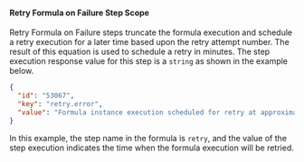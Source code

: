 #### Retry Formula on Failure Step Scope

Retry Formula on Failure steps truncate the formula execution and schedule a retry execution for a later time based upon the retry attempt number. The result of this equation is used to schedule a retry in minutes. The step execution response value for this step is a `string` as shown in the example below.

```json
{
  "id": "53067",
  "key": "retry.error",
  "value": "Formula instance execution scheduled for retry at approximately 2016-12-05T08:52:37-07:00"
}
```
In this example, the step name in the formula is `retry`, and the value of the step execution indicates the time when the formula execution will be retried.
